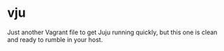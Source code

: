 # vju
Just another Vagrant file to get Juju running quickly, but this one is clean and ready to rumble in your host.
